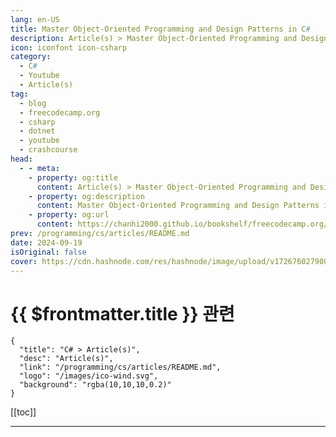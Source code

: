 ```yaml
---
lang: en-US
title: Master Object-Oriented Programming and Design Patterns in C#
description: Article(s) > Master Object-Oriented Programming and Design Patterns in C#
icon: iconfont icon-csharp
category: 
  - C#
  - Youtube
  - Article(s)
tag: 
  - blog
  - freecodecamp.org
  - csharp
  - dotnet
  - youtube
  - crashcourse
head:
  - - meta:
    - property: og:title
      content: Article(s) > Master Object-Oriented Programming and Design Patterns in C#
    - property: og:description
      content: Master Object-Oriented Programming and Design Patterns in C#
    - property: og:url
      content: https://chanhi2000.github.io/bookshelf/freecodecamp.org/master-object-oriented-programming-and-design-patterns-in-c.html
prev: /programming/cs/articles/README.md
date: 2024-09-19
isOriginal: false
cover: https://cdn.hashnode.com/res/hashnode/image/upload/v1726760279000/2cd9582a-34e1-46dd-8882-d5af45dffe4f.jpeg
---
```


# {{ $frontmatter.title }} 관련

```component VPCard
{
  "title": "C# > Article(s)",
  "desc": "Article(s)",
  "link": "/programming/cs/articles/README.md",
  "logo": "/images/ico-wind.svg",
  "background": "rgba(10,10,10,0.2)"
}
```

[[toc]]

---

<SiteInfo
  name="Master Object-Oriented Programming and Design Patterns in C#"
  desc="Understanding design patterns are important for efficient software development. They offer proven solutions to common coding challenges, promote code reusability, and enhance maintainability. By mastering these patterns, developers can create more ro..."
  url="https://freecodecamp.org/news/master-object-oriented-programming-and-design-patterns-in-c/"
  logo="https://cdn.freecodecamp.org/universal/favicons/favicon.ico"
  preview="https://cdn.hashnode.com/res/hashnode/image/upload/v1726760279000/2cd9582a-34e1-46dd-8882-d5af45dffe4f.jpeg"/>

<!-- TODO: 작성 -->

<!-- 
<p>Understanding design patterns are important for efficient software development. They offer proven solutions to common coding challenges, promote code reusability, and enhance maintainability. By mastering these patterns, developers can create more robust and flexible software, communicate complex ideas effectively, and make better architectural decisions.</p>
<p>We just posted a new course on the freeCodeCamp.org YouTube channel about Object-Oriented Programming (OOP) and Design Patterns. This comprehensive 12-hour course will transform you into an advanced OOP programmer capable of writing clean, maintainable software. This course is created and presented by Dan Adams, an experienced programmer and educator.</p>
<h3 id="heading-course-overview">Course Overview</h3>
<p>This beginner-friendly course covers all the essential tools and concepts you need to excel in object-oriented programming. From fundamental OOP principles to advanced design patterns, you'll gain a thorough understanding of how to create efficient, scalable, and robust software systems.</p>
<p>Here are the key things you will learn about:</p>
<ol>
<li><p><strong>Fundamental OOP Concepts</strong></p>
<ul>
<li><p>Inheritance</p>
</li>
<li><p>Composition</p>
</li>
<li><p>Encapsulation</p>
</li>
<li><p>Abstraction</p>
</li>
<li><p>Composition vs. Inheritance</p>
</li>
<li><p>Fragile Base Class Problem</p>
</li>
</ul>
</li>
<li><p><strong>Unified Modeling Language (UML)</strong></p>
<ul>
<li>Learn to model classes, objects, and their relationships graphically</li>
</ul>
</li>
<li><p><strong>SOLID Principles</strong></p>
<ul>
<li><p>Single Responsibility Principle</p>
</li>
<li><p>Open-Closed Principle</p>
</li>
<li><p>Liskov Substitution Principle</p>
</li>
<li><p>Interface Segregation Principle</p>
</li>
<li><p>Dependency Inversion Principle</p>
</li>
</ul>
</li>
<li><p><strong>23 "Gang of Four" Software Design Patterns</strong></p>
<ul>
<li><p>Behavioral Patterns</p>
</li>
<li><p>Structural Patterns</p>
</li>
<li><p>Creational Patterns</p>
</li>
</ul>
</li>
</ol>
<p>The course is structured to provide a logical progression through the topics:</p>
<ol>
<li><p>Introduction to OOP Concepts</p>
</li>
<li><p>Unified Modeling Language</p>
</li>
<li><p>SOLID Principles</p>
</li>
<li><p>Design Patterns:</p>
<ul>
<li><p>Behavioral Patterns</p>
</li>
<li><p>Structural Patterns</p>
</li>
<li><p>Creational Patterns</p>
</li>
</ul>
</li>
</ol>
<p>Each section is packed with detailed explanations, practical examples, and real-world applications to ensure a comprehensive learning experience.</p>
<h2 id="heading-conclusion">Conclusion</h2>
<p>This comprehensive course on Object-Oriented Programming and Design Patterns will help you become a more proficient software developer. Watch the full course on <a target="_blank" href="https://youtu.be/rylaiB2uH2A">the freeCodeCamp.org YouTube channel</a> (12-hour watch).</p>
<div class="embed-wrapper">
        <iframe width="560" height="315" src="https://www.youtube.com/embed/rylaiB2uH2A" style="aspect-ratio: 16 / 9; width: 100%; height: auto;" title="YouTube video player" allow="accelerometer; autoplay; clipboard-write; encrypted-media; gyroscope; picture-in-picture; web-share" referrerpolicy="strict-origin-when-cross-origin" allowfullscreen="" loading="lazy"></iframe></div>
-->

